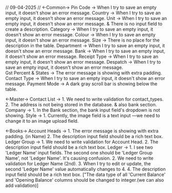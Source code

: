 // 09-04-2025 //
<-Common->
    Pin Code -> When I try to save an empty input, it doesn't show an error message.
    Country -> When I try to save an empty input, it doesn't show an error message.
    Unit -> When I try to save an empty input, it doesn't show an error message.  &  There is no input field to create a description.
    Category -> When I try to save an empty input, it doesn't show an error message.
    Colour -> When I try to save an empty input, it doesn't show an error message.
    Size -> There is no place for the description in the table.
    Department -> When I try to save an empty input, it doesn't show an error message.
    Bank -> When I try to save an empty input, it doesn't show an error message.
    Receipt Type -> When I try to save an empty input, it doesn't show an error message.
    Despatch -> When I try to save an empty input, it doesn't show an error message.                                                                                                            
    Gst Percent & States -> The error message is showing with extra padding.
    Contact Type -> When I try to save an empty input, it doesn't show an error message.
    Payment Mode -> A dark gray scroll bar is showing below the table.


<-Master->
    Contact List ->
            1. We need to write validation for contact_types.
            2. The address is not being stored in the database. & also bank section.
    Company ->
            1. In the Bank section, the bank input field's dropdown is not showing.
    Style -> 
            1. Currently, the image field is a text input —we need to change it to an image upload field.


<-Books-> 
    Account Heads ->
            1. The error message is showing with extra padding. (in Name)
            2. The description input field should be a rich text box.
    Ledger Group ->
            1. We need to write validation for Account Head.
            2. The description input field should be a rich text box.
    Ledger -> 
            1. I see two 'Ledger Name' input fields. The second one should be 'Ledger Group Name', not 'Ledger Name'. It's causing confusion.
            2. We need to write validation for Ledger Name (2nd).
            3. When I try to edit or update, the second 'Ledger Name' value automatically changes to 4.
            4. The description input field should be a rich text box.
["The data type of all 'Current Balance' and 'Opening Balance' columns should be changed to integer.(we can also add validation)]
